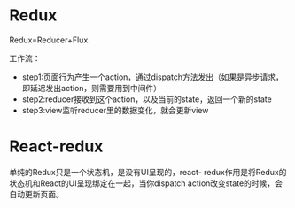 # Redux
Redux=Reducer+Flux.

工作流：
- step1:页面行为产生一个action，通过dispatch方法发出（如果是异步请求，即延迟发出action，则需要用到中间件）
- step2:reducer接收到这个action，以及当前的state，返回一个新的state
- step3:view监听reducer里的数据变化，就会更新view

# React-redux
单纯的Redux只是一个状态机，是没有UI呈现的，react- redux作用是将Redux的状态机和React的UI呈现绑定在一起，当你dispatch action改变state的时候，会自动更新页面。

